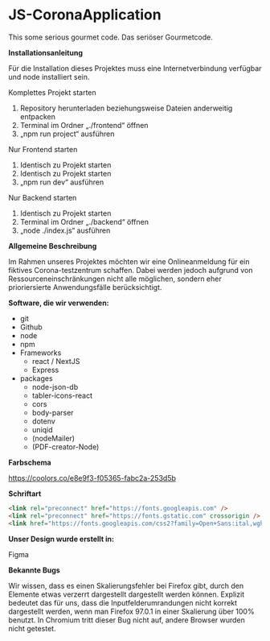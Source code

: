 # JS-CoronaApplication

This some serious gourmet code. 
Das seriöser Gourmetcode.

**Installationsanleitung**

Für die Installation dieses Projektes muss eine Internetverbindung verfügbar und node installiert sein.

Komplettes Projekt starten

1. Repository herunterladen beziehungsweise Dateien anderweitig entpacken
2. Terminal im Ordner „./frontend“ öffnen
3. „npm run project“ ausführen

Nur Frontend starten

1. Identisch zu Projekt starten
2. Identisch zu Projekt starten
3. „npm run dev“ ausführen

Nur Backend starten

1. Identisch zu Projekt starten
2. Terminal im Ordner „./backend“ öffnen
3. „node ./index.js“ ausführen

**Allgemeine Beschreibung**

Im Rahmen unseres Projektes möchten wir eine Onlineanmeldung für ein fiktives Corona-testzentrum schaffen. Dabei werden jedoch aufgrund von
Ressourceneinschränkungen nicht alle möglichen, sondern eher prioriersierte Anwendungsfälle berücksichtigt.

**Software, die wir verwenden:**

-   git
-   Github
-   node
-   npm
-   Frameworks
    -   react / NextJS
    -   Express
-   packages
    -   node-json-db
    -   tabler-icons-react
    -   cors
    -   body-parser
    -   dotenv
    -   uniqid
    -   (nodeMailer)
    -   (PDF-creator-Node)

**Farbschema**

https://coolors.co/e8e9f3-f05365-fabc2a-253d5b

**Schriftart**

```html
<link rel="preconnect" href="https://fonts.googleapis.com" />
<link rel="preconnect" href="https://fonts.gstatic.com" crossorigin />
<link href="https://fonts.googleapis.com/css2?family=Open+Sans:ital,wght@0,300;0,600;0,700;1,400&display=swap" rel="stylesheet" />
```

**Unser Design wurde erstellt in:**

Figma

**Bekannte Bugs**

Wir wissen, dass es einen Skalierungsfehler bei Firefox gibt, durch den Elemente etwas verzerrt dargestellt dargestellt werden können.
Explizit bedeutet das für uns, dass die Inputfelderumrandungen nicht korrekt dargestellt werden, wenn man Firefox 97.0.1 in einer Skalierung
über 100% benutzt. In Chromium tritt dieser Bug nicht auf, andere Browser wurden nicht getestet.
